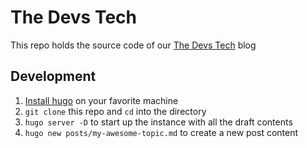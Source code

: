 # The Devs Tech
This repo holds the source code of our [The Devs Tech](https://www.devstech.dev/) blog

## Development
1. [Install hugo](https://gohugo.io/getting-started/installing/) on your favorite machine
1. `git clone` this repo and `cd` into the directory
1. `hugo server -D` to start up the instance with all the draft contents
2. `hugo new posts/my-awesome-topic.md` to create a new post content
